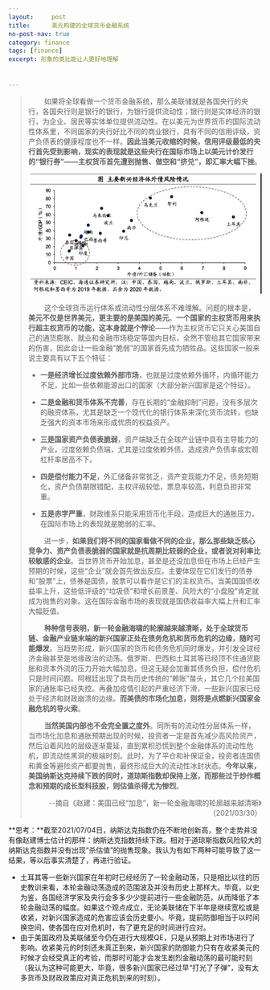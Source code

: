 ```yaml
---
layout:     post
title:      美元构建的全球货币金融系统
no-post-nav: true
category: finance
tags: [finance]
excerpt: 形象的类比能让人更好地理解


---
```


> &nbsp;&nbsp;&nbsp;&nbsp;&nbsp;&nbsp;&nbsp;&nbsp;如果将全球看做一个货币金融系统，那么美联储就是各国央行的央行，各国央行则是银行的银行，为银行提供流动性；银行则是实体经济的银行，为企业、居民等实体单位提供流动性。在以美元为世界货币的国际流动性体系里，不同国家的央行好比不同的商业银行，具有不同的信用评级，资产负债表的健康程度也不一样。**因此当美元收缩的时候，信用评级最低的央行首先受到影响，现实的表现就是这些央行在国际市场上以美元计价发行的“银行券”——主权货币首先遭到抛售、做空和“挤兑”，即汇率大幅下挫**。
>
> ![](../../assets/images/2021/debt.jpg)
>
> &nbsp;&nbsp;&nbsp;&nbsp;&nbsp;&nbsp;&nbsp;&nbsp;这个全球货币运行体系或流动性分层体系不难理解。问题的根本是，**美元不仅是世界美元，更主要的是美国的美元**。**一个国家的主权货币用来执行超主权货币的功能，这本身就是个悖论**——作为主权货币它只关心美国自己的通货膨胀、就业和金融市场稳定等国内目标，全然不管给其它国家带来的伤害，因此会让一些金融“脆弱”的国家首先成为牺牲品。这些国家一般来说主要具有以下五个特征：
>
> - **一是经济增长过度依赖外部市场**，也就是过度依赖外循环，内循环能力不足，比如一些依赖能源出口的国家（大部分新兴国家是这个特征）。
>
> - **二是金融和货币体系不完善**，存在长期的“金融抑制”问题，没有多层次的融资体系，尤其是缺乏一个现代化的银行体系来深化货币流转，也缺乏强大的资本市场来形成优质的权益资产。
>
> - **三是国家资产负债表脆弱**，资产端缺乏在全球产业链中具有主导能力的产业，过度依赖负债端，尤其是过度依赖外债，造成资产负债率或宏观杠杆率居高不下。
>
> - **四是偿付能力不足**，外汇储备非常贫乏，资产变现能力不足，债务短期化，资产负债期限错配，主权评级较低，票息率较高，利息负担非常重。
>
> - **五是赤字严重**，财政维系只能采用货币化手段，造成巨大的通胀压力，在国际市场上的表现就是脆弱的汇率。
>
>
> &nbsp;&nbsp;&nbsp;&nbsp;&nbsp;&nbsp;&nbsp;&nbsp;进一步，**如果我们将不同的国家看做不同的企业，那么那些缺乏核心竞争力、资产负债表脆弱的国家就是抗周期比较弱的企业，或者说对利率比较敏感的企业**。当世界货币开始加息，甚至是还没加息但在市场上已经产生预期的时候，这些“企业”就会首先做出反应。主要体现在它们发行的债券和“股票”上，债券是国债，股票可以看作是它们的主权货币。当美国国债收益率上升，这些低评级的“垃圾债”和增长前景差、风险大的“小盘股”肯定就成为抛售的对象。这在国际金融市场的表现就是国债收益率大幅上升和汇率大幅贬值。
>
> &nbsp;&nbsp;&nbsp;&nbsp;&nbsp;&nbsp;&nbsp;&nbsp;**种种信号表明，新一轮金融海啸的轮廓越来越清晰，处于全球货币链、金融产业链末端的新兴国家正处在债务危机和货币危机的边缘，随时可能爆发**。当趋势形成，新兴国家的货币和债务危机同时爆发，并引发全球经济金融甚至是地缘政治的动荡。俄罗斯、巴西和土耳其等已经顶不住通货膨胀和资本外流的压力开始大幅加息，但这无疑会加重其债务负担，偿付危机只是时间问题。阿根廷出现了具有历史传统的“赖账”苗头，其它几个拉美国家的通胀率已经失控。再叠加疫情引起的严重经济下滑，一些新兴国家已经处于经济和财政崩溃的边缘。**而美债的市场化加息，则将是点燃新兴国家金融危机的导火索**。
>
> &nbsp;&nbsp;&nbsp;&nbsp;&nbsp;&nbsp;&nbsp;&nbsp;**当然美国内部也不会完全置之度外**。同所有的流动性分层体系一样，当市场化加息和通胀预期出现的时候，投资者一定是首先减少高风险资产，然后沿着风险的层级逐渐蔓延，直到累积恐慌到整个金融体系的流动性危机，即流动性黑洞的极端时刻。此时，为了平仓和补保证金，投资者连国债和黄金等避险资产都要抛售，最终形成巨大的流动性冰封状态。**今年以来，美国纳斯达克持续下跌的同时，道琼斯指数却保持上涨，而那些过于炒作概念和预期的成长型科技股，则估值杀得尤为惨烈**。
>
> <div style="text-align: right">--摘自《赵建：美国已经“加息”，新一轮金融海啸的轮廓越来越清晰》（2021/03/30）</div>

**思考：**截至2021/07/04日，纳斯达克指数仍在不断地创新高，整个走势并没有像赵建博士估计的那样：纳斯达克指数持续下跌。相对于道琼斯指数风险较大的纳斯达克指数并没有出现“杀估值”的抛售现象。我认为有如下两种可能导致了这一结果，等以后事实清楚了，再进行验证。

- 土耳其等一些新兴国家在年初时已经经历了一轮金融动荡，只是相比以往的历史教训来看，本轮金融动荡造成的范围波及并没有历史上那样大。毕竟，以史为鉴，各国经济学家及央行会多多少少提前进行一些金融防范，从而降低了本轮金融动荡的幅度。如果这个观点成立，无论美联储在下半年是继续宽松或是收紧，对新兴国家造成的危害应该会历史要小。毕竟，提前防御相当于以时间换空间，使各国在应对危机时，有了更充足的时间进行应对。
- 由于美国政府及美联储至今仍在进行大规模QE，只是从预期上对市场进行了影响。收紧美元的时刻还未真正到来，新兴国家的防御能力只有在收紧美元的时候才会经受真正的考验，而那时可能才会发生剧烈金融动荡的最可能时刻（我认为这种可能更大，毕竟，很多新兴国家已经过早“打光了子弹”，没有太多货币及财政政策应对真正危机到来的时刻）。

